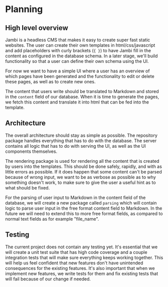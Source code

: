 # Planning

## High level overview
Jambi is a headless CMS that makes it easy to create super fast static websites. The user can create their own templates in html/css/javascript and add placeholders with curly brackets (`{ }`) to have Jambi fill in the content as configured in the database schema. In a later stage, we'll build functionality so that a user can define their own schema using the UI. 

For now we want to have a simple UI where a user has an overview of which pages have been generated and the functionality to edit or delete these pages, as well as to create new ones.

The content that users write should be translated to Markdown and stored in the `content` field of our database. When it is time to generate the pages, we fetch this content and translate it into html that can be fed into the template.

## Architecture
The overall architecture should stay as simple as possible. The repository package handles everything that has to do with the database. The server contains all logic that has to do with serving the UI, as well as the UI components themselves.

The rendering package is used for rendering all the content that is created by users into the templates. This should be done safely, rapidly, and with as little errors as possible. If it does happen that some content can't be parsed because of wrong input, we want to be as verbose as possible as to why something doesn't work, to make sure to give the user a useful hint as to what should be fixed.

For the parsing of user input to Markdown in the content field of the database, we will create a new package called `parsing` which will contain logic to parse user input in the free format content field to Markdown. In the future we will need to extend this to more free format fields, as compared to normal text fields as for example "file_name".

## Testing
The current project does not contain any testing yet. It's essential that we will create a unit test suite that has high code coverage and a couple integration tests that will make sure everything keeps working together. This will help us feel confident that new features don't have unintended consequences for the existing features. It's also important that when we implement new features, we write tests for them and fix existing tests that will fail because of our change if needed.